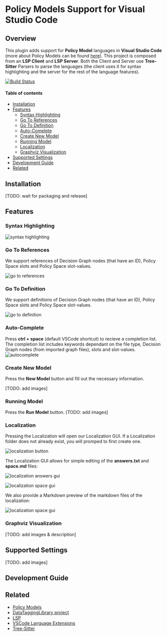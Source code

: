 # Policy Models Support for Visual Studio Code <!-- omit in toc -->

## Overview <!-- omit in toc -->

This plugin adds support for **Policy Model** languages in **Visual Studio Code** (more about Policy Models can be found [here](https://datatagginglibrary.readthedocs.io/en/latest/index.html#)).
This project is composed from an **LSP Client** and **LSP Server**.
Both the Client and Server use **Tree-Sitter** Parsers to parse the languages (the client uses it for syntax highlighting and the server for the rest of the language features).



[![Build Status](https://travis-ci.org/wolfj123/PolicyModelsPlugin.svg?branch=master)](https://travis-ci.org/wolfj123/PolicyModelsPlugin)

#### Table of contents  <!-- omit in toc -->

- [Installation](#installation)
- [Features](#features)
	- [Syntax Highlighting](#syntax-highlighting)
	- [Go To References](#go-to-references)
	- [Go To Definition](#go-to-definition)
	- [Auto-Complete](#auto-complete)
	- [Create New Model](#create-new-model)
	- [Running Model](#running-model)
	- [Localization](#localization)
	- [Graphviz Visualization](#graphviz-visualization)
- [Supported Settings](#supported-settings)
- [Development Guide](#development-guide)
- [Related](#related)


## Installation
[TODO: wait for packaging and release]

## Features
### Syntax Highlighting
![syntax highlighting](./docs/images/syntax_highlighting.png)

### Go To References
We support references of Decision Graph nodes (that have an ID), Policy Space slots and Policy Space slot-values.
 
![go to references](./docs/images/references.gif)

### Go To Definition
We support definitions of Decision Graph nodes (that have an ID), Policy Space slots and Policy Space slot-values.
 
![go to definition](./docs/images/definition.gif)

### Auto-Complete
Press **ctrl + space** (default VSCode shortcut) to recieve a completion list. The completion list includes keywords dependant on the file type, Decision Graph nodes (from imported graph files), slots and slot-values.
![autocomplete](./docs/images/autocomplete.png)

### Create New Model
Press the **New Model** button and fill out the necessary information.

[TODO: add images]

### Running Model
Press the **Run Model** button.
[TODO: add images]

### Localization

Pressing the Localization will open our Localization GUI.
If a Localization folder does not already exist, you will promped to first create one.

![localization button](./docs/images/localization_button.png)

The Localization GUI allows for simple editing of the **answers.txt** and **space.md** files:

![localization answers gui](./docs/images/localization_gui.gif)

![localization space gui](./docs/images/localization_space_file.png)


We also provide a Markdown preview of the markdown files of the localization:

![localization space gui](./docs/images/localization_markdown_preview.png)


### Graphviz Visualization
[TODO: add images & description]

## Supported Settings
[TODO: add images]

## Development Guide

## Related

- [Policy Models](https://datatagginglibrary.readthedocs.io/en/latest/index.html#)
- [DataTaggingLibrary project](https://github.com/IQSS/DataTaggingLibrary)
- [LSP](https://microsoft.github.io/language-server-protocol/overviews/lsp/overview/)
- [VSCode Language Extensions](https://code.visualstudio.com/api/language-extensions/overview)
- [Tree-Sitter](http://tree-sitter.github.io/tree-sitter/)